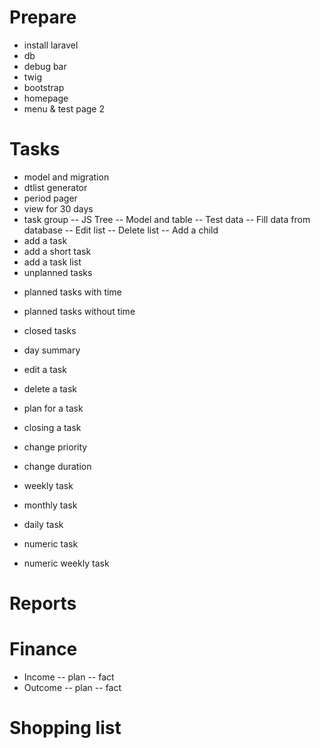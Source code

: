 # Prepare

+ install laravel
+ db
+ debug bar
+ twig
+ bootstrap
+ homepage
+ menu & test page 2

# Tasks

+ model and migration
+ dtlist generator
+ period pager
+ view for 30 days
+ task group
    -- JS Tree
    -- Model and table
    -- Test data
    -- Fill data from database
    -- Edit list
    -- Delete list
    -- Add a child
+ add a task
+ add a short task
+ add a task list
+ unplanned tasks
- planned tasks with time
- planned tasks without time
- closed tasks
- day summary
- edit a task
- delete a task
- plan for a task
- closing a task
- change priority
- change duration

- weekly task
- monthly task
- daily task
- numeric task
- numeric weekly task

# Reports

# Finance

- Income
    -- plan
    -- fact
- Outcome
    -- plan
    -- fact

# Shopping list

# 


